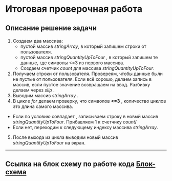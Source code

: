 # **Итоговая проверочная работа**
##  Описание решение задачи 
#### 
1. Создаем  два массива:
   * пустой массив *stringArray*, в который запишем строки от пользователя.  
   * пустой массив *stringQuantityUpToFour* , в который запишем  те данные, где символы <=3 из первого массива.
   * Создаем счетчик *count* для массива  *stringQuantityUpToFour*.
2. Получаем строки от пользователя. Провереям, чтобы данные были не пустые от пользователя. Если всё хорошо, делаем запись в массив, если пустое значение возвращаем на ввод. Разбивку делаем через *slip* .
3. Выводим массив  *stringArray* .
4. В цикле *for* делаем проверку, что символов **<=3** , количество циклов это длина самого массива.
* Если по условию совпадает , записываем строку в новый массив *stringQuantityUpToFour*. Прибавляем 1 к счетчику *count*/
* Если нет, переходим к следующему индексу массива *stringArray*.
5. После выхода из цикла выводим новый массив *stringQuantityUpToFour* на экран.


_______

## Ссылка на блок схему по работе кода [Блок-схема](https://1drv.ms/u/s!An6NyIQJ5LL7hSg5PdnGiuSZ7m54?e=8qFcjz)